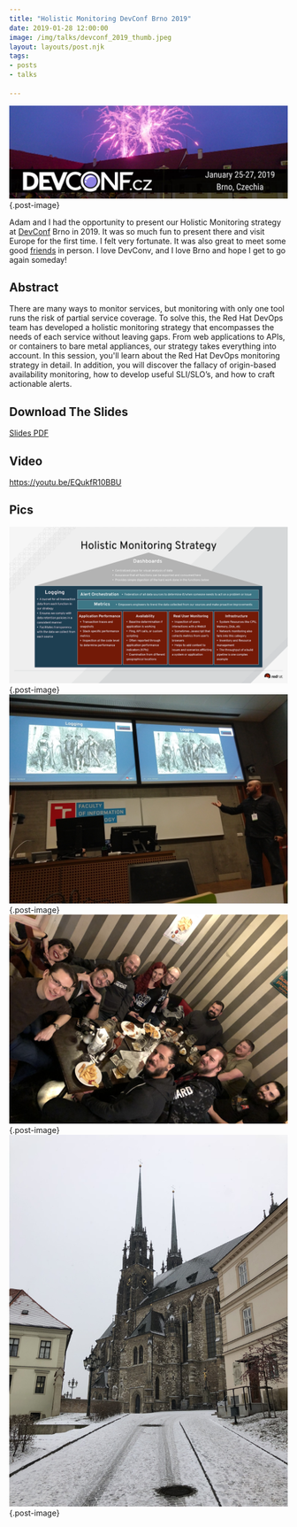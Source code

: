 ```yaml
---
title: "Holistic Monitoring DevConf Brno 2019"
date: 2019-01-28 12:00:00
image: /img/talks/devconf_2019_thumb.jpeg
layout: layouts/post.njk
tags:
- posts
- talks

---
```

![DevConf CZ 2019](/img/talks/devconf_2019_banner.jpeg "DevConf CZ 2019"){.post-image}

Adam and I had the opportunity to present our Holistic Monitoring strategy at [DevConf](https://www.devconf.info/cz/) Brno in 2019. It was so much fun to present there and visit Europe for the first time. I felt very fortunate. It was also great to meet some good [friends](https://rhea.dev/articles/2019-01/devconf-cz-2019) in person. I love DevConv, and I love Brno and hope I get to go again someday!

## Abstract

There are many ways to monitor services, but monitoring with only one tool runs the risk of partial service coverage. To
solve this, the Red Hat DevOps team has developed a holistic monitoring strategy that encompasses the needs of each
service without leaving gaps. From web applications to APIs, or containers to bare metal appliances, our strategy takes
everything into account. In this session, you'll learn about the Red Hat DevOps monitoring strategy in detail. In
addition, you will discover the fallacy of origin-based availability monitoring, how to develop useful SLI/SLO’s, and
how to craft actionable alerts.

## Download The Slides

[Slides PDF](/files/DevConf_2019_Holistic_Monitoring.pdf)

## Video

https://youtu.be/EQukfR10BBU

## Pics

![Holistic Monitoring DevConf CZ 2019](/img/talks/devconf_2019_holistic_monitoring.png "Holistic Monitoring"){.post-image}
![Jared Sprague DevConf CZ 2019](/img/talks/devconf_2019_Jared_Sprague.jpeg "Jared Sprague DevConf CZ 2019"){.post-image}
![Brno](/img/talks/devconf_2019_action_2.jpg "Brno"){.post-image}
![Brno](/img/talks/devconf_2019_action_1.jpg "Brno"){.post-image}








